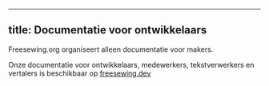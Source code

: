 ***

## title: Documentatie voor ontwikkelaars

Freesewing.org organiseert alleen documentatie voor makers.

Onze documentatie voor ontwikkelaars, medewerkers, tekstverwerkers en vertalers is beschikbaar op [freesewing.dev][1]

[1]: https://freesewing.dev/

